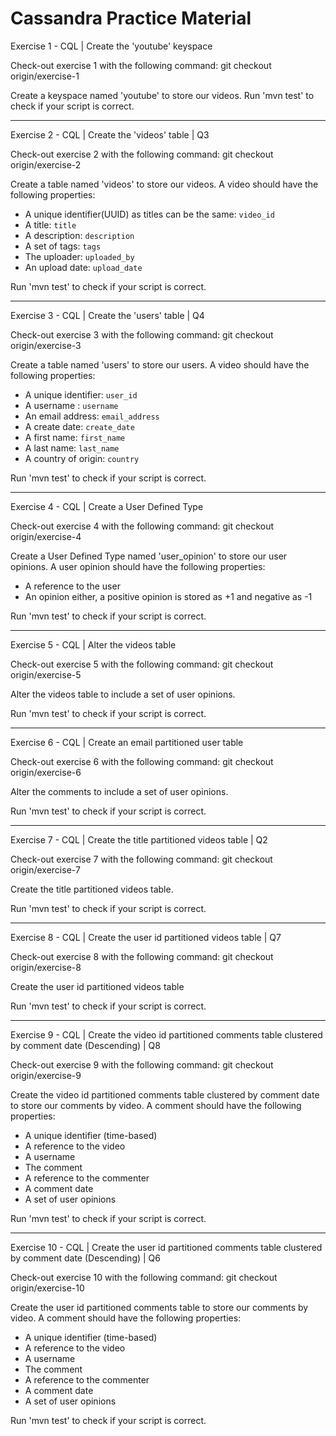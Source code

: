 Cassandra Practice Material
===================


Exercise 1 - CQL | Create the 'youtube' keyspace

Check-out exercise 1 with the following command: git checkout origin/exercise-1

Create a keyspace named 'youtube' to store our videos.   Run 'mvn test' to check if your script is correct.


---

Exercise 2 - CQL | Create the 'videos' table | Q3

Check-out exercise 2 with the following command: git checkout origin/exercise-2

Create a table named 'videos' to store our videos. A video should have the following properties: <br />
- A unique identifier(UUID) as titles can be the same: `video_id`
- A title: `title`
- A description: `description`
- A set of tags: `tags`
- The uploader: `uploaded_by`
- An upload date: `upload_date`

Run 'mvn test' to check if your script is correct.

---

Exercise 3 - CQL | Create the 'users' table | Q4

Check-out exercise 3 with the following command: git checkout origin/exercise-3

Create a table named 'users' to store our users. A video should have the following properties: <br />
- A unique identifier: `user_id`
- A username : `username`
- An email address: `email_address`
- A create date: `create_date`
- A first name: `first_name`
- A last name: `last_name`
- A country of origin: `country`

Run 'mvn test' to check if your script is correct.

---

Exercise 4 - CQL | Create a User Defined Type

Check-out exercise 4 with the following command: git checkout origin/exercise-4

Create a User Defined Type named 'user_opinion' to store our user opinions. A user opinion should have the following properties: <br />
- A reference to the user
- An opinion either, a positive opinion is stored as +1 and negative as -1 

Run 'mvn test' to check if your script is correct.

---

Exercise 5 - CQL | Alter the videos table

Check-out exercise 5 with the following command: git checkout origin/exercise-5

Alter the videos table to include a set of user opinions.

Run 'mvn test' to check if your script is correct.

---

Exercise 6 - CQL | Create an email partitioned user table

Check-out exercise 6 with the following command: git checkout origin/exercise-6

Alter the comments to include a set of user opinions.

Run 'mvn test' to check if your script is correct.

---

Exercise 7 - CQL | Create the title partitioned videos table | Q2

Check-out exercise 7 with the following command: git checkout origin/exercise-7

Create the title partitioned videos table.

Run 'mvn test' to check if your script is correct.

---

Exercise 8 - CQL | Create the user id partitioned videos table | Q7

Check-out exercise 8 with the following command: git checkout origin/exercise-8

Create the user id partitioned videos table

Run 'mvn test' to check if your script is correct.

---

Exercise 9 - CQL | Create the video id partitioned comments table clustered by comment date (Descending) | Q8

Check-out exercise 9 with the following command: git checkout origin/exercise-9

Create the video id partitioned comments table clustered by comment date to store our comments by video. A comment should have the following properties: <br />
- A unique identifier (time-based)
- A reference to the video
- A username 
- The comment
- A reference to the commenter
- A comment date
- A set of user opinions

Run 'mvn test' to check if your script is correct.

---

Exercise 10 - CQL | Create the user id partitioned comments table clustered by comment date (Descending) | Q6

Check-out exercise 10 with the following command: git checkout origin/exercise-10

Create the user id partitioned comments table to store our comments by video. A comment should have the following properties: <br />
- A unique identifier (time-based)
- A reference to the video
- A username 
- The comment
- A reference to the commenter
- A comment date
- A set of user opinions

Run 'mvn test' to check if your script is correct.

